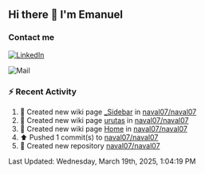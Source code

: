 ## Hi there 👋 I'm Emanuel

### Contact me
[![LinkedIn](https://img.shields.io/badge/LinkedIn-%20Emanuel--Naval-blue)](https://www.linkedin.com/in/emanuel-naval/)

![Mail](https://img.shields.io/badge/Gmail-Emanuelnaval07@gmail.com-blue?logo=gmail)

### :zap: Recent Activity

<!--RECENT_ACTIVITY:start-->
1. 📖 Created new wiki page [_Sidebar](https://github.com/naval07/naval07/wiki/_Sidebar) in [naval07/naval07](https://github.com/naval07/naval07)<br>
2. 📖 Created new wiki page [urutas](https://github.com/naval07/naval07/wiki/urutas) in [naval07/naval07](https://github.com/naval07/naval07)<br>
3. 📖 Created new wiki page [Home](https://github.com/naval07/naval07/wiki/Home) in [naval07/naval07](https://github.com/naval07/naval07)<br>
4. ⬆️ Pushed 1 commit(s) to [naval07/naval07](https://github.com/naval07/naval07)<br>
5. 📔 Created new repository [naval07/naval07](https://github.com/naval07/naval07)<br>
<!--RECENT_ACTIVITY:end-->
<!--RECENT_ACTIVITY:last_update-->
Last Updated: Wednesday, March 19th, 2025, 1:04:19 PM
<!--RECENT_ACTIVITY:last_update_end-->

<!--
**naval07/naval07** is a ✨ _special_ ✨ repository because its `README.md` (this file) appears on your GitHub profile.

Here are some ideas to get you started:

- 🔭 I’m currently working on ...
- 🌱 I’m currently learning ...
- 👯 I’m looking to collaborate on ...
- 🤔 I’m looking for help with ...
- 💬 Ask me about ...
- 📫 How to reach me: ...
- 😄 Pronouns: ...
- ⚡ Fun fact: ...
-->
